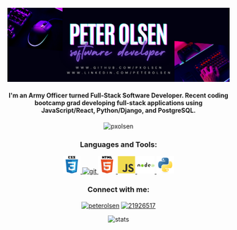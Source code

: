 <p align="center">
  <img src="olsen_banner4.png" alt="banner" />
</p>

<h4 align="center">I'm an Army Officer turned Full-Stack Software Developer. Recent coding bootcamp grad developing full-stack applications using JavaScript/React, Python/Django, and PostgreSQL.</h4>

<p align="center"> <img src="https://komarev.com/ghpvc/?username=pxolsen&label=Profile%20views&color=0e75b6&style=flat" alt="pxolsen" /> </p>

<h3 align="center">Languages and Tools:</h3>
<p align="center"> <a href="https://www.w3schools.com/css/" target="_blank" rel="noreferrer"> <img src="https://raw.githubusercontent.com/devicons/devicon/master/icons/css3/css3-original-wordmark.svg" alt="css3" width="40" height="40"/> </a> <a href="https://git-scm.com/" target="_blank" rel="noreferrer"> <img src="https://www.vectorlogo.zone/logos/git-scm/git-scm-icon.svg" alt="git" width="40" height="40"/> </a> <a href="https://www.w3.org/html/" target="_blank" rel="noreferrer"> <img src="https://raw.githubusercontent.com/devicons/devicon/master/icons/html5/html5-original-wordmark.svg" alt="html5" width="40" height="40"/> </a> <a href="https://developer.mozilla.org/en-US/docs/Web/JavaScript" target="_blank" rel="noreferrer"> <img src="https://raw.githubusercontent.com/devicons/devicon/master/icons/javascript/javascript-original.svg" alt="javascript" width="40" height="40"/> </a> <a href="https://nodejs.org" target="_blank" rel="noreferrer"> <img src="https://raw.githubusercontent.com/devicons/devicon/master/icons/nodejs/nodejs-original-wordmark.svg" alt="nodejs" width="40" height="40"/> </a> <a href="https://www.python.org" target="_blank" rel="noreferrer"> <img src="https://raw.githubusercontent.com/devicons/devicon/master/icons/python/python-original.svg" alt="python" width="40" height="40"/> </a> </p>

<h3 align="center">Connect with me:</h3>
<p align="center">
<a href="https://linkedin.com/in/peterolsen" target="blank"><img align="center" src="https://raw.githubusercontent.com/rahuldkjain/github-profile-readme-generator/master/src/images/icons/Social/linked-in-alt.svg" alt="peterolsen" height="30" width="40" /></a>
<a href="https://stackoverflow.com/users/21926517" target="blank"><img align="center" src="https://raw.githubusercontent.com/rahuldkjain/github-profile-readme-generator/master/src/images/icons/Social/stack-overflow.svg" alt="21926517" height="30" width="40" /></a>
</p>

<!-- <p align="center">
  <img src="https://github-readme-stats.vercel.app/api/top-langs?username=pxolsen&show_icons=true&locale=en&layout=compact" alt="stats" />
</p>

<p align="center">
  <img src="https://github-readme-stats.vercel.app/api?username=pxolsen&show_icons=true&locale=en" alt="stats" />
</p> -->

<p align="center">
  <img src="https://github-readme-streak-stats.herokuapp.com/?user=pxolsen&" alt="stats" />
</p>
